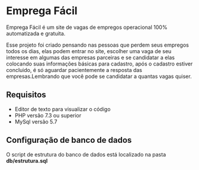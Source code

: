 # Emprega Fácil

Emprega Fácil é um site de vagas de empregos operacional 100% automatizada e gratuita.

Esse projeto foi criado pensando nas pessoas que perdem seus empregos todos os dias, elas podem entrar no site, escolher uma vaga de seu interesse em algumas das empresas parceiras e se candidatar a elas colocando suas informações básicas para cadastro, após o cadastro estiver concluido, é só aguardar pacientemente a resposta das empresas.Lembrando que você pode se candidatar a quantas vagas quiser. 

## Requisitos

- Editor de texto para visualizar o código
- PHP versão 7.3 ou superior
- MySql versão 5.7

## Configuração de banco de dados

O script de estrutura do banco de dados está localizado na pasta **db/estrutura.sql**
